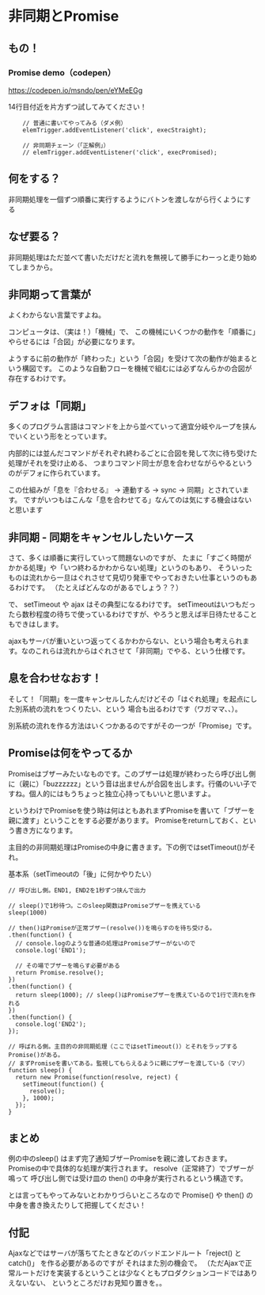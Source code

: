 # 非同期とPromise


## もの！
### Promise demo（codepen）
<a href="https://codepen.io/msndo/pen/eYMeEGg" target="_blank">https://codepen.io/msndo/pen/eYMeEGg</a>


14行目付近を片方ずつ試してみてください！

```
    // 普通に書いてやってみる（ダメ例）
    elemTrigger.addEventListener('click', execStraight);

    // 非同期チェーン（「正解例」）
    // elemTrigger.addEventListener('click', execPromised);
```

## 何をする？
非同期処理を一個ずつ順番に実行するようにバトンを渡しながら行くようにする

## なぜ要る？
非同期処理はただ並べて書いただけだと流れを無視して勝手にわーっと走り始めてしまうから。

## 非同期って言葉が
よくわからない言葉ですよね。

コンピュータは、（実は！）「機械」で、
この機械にいくつかの動作を「順番に」やらせるには「合図」が必要になります。

ようするに前の動作が「終わった」という「合図」を受けて次の動作が始まるという構図です。
このような自動フローを機械で組むには必ずなんらかの合図が存在するわけです。

## デフォは「同期」
多くのプログラム言語はコマンドを上から並べていって適宜分岐やループを挟んでいくという形をとっています。

内部的には並んだコマンドがそれぞれ終わるごとに合図を発して次に待ち受けた処理がそれを受け止める、
つまりコマンド同士が息を合わせながらやるというのがデフォに作られています。

この仕組みが「息を『合わせる』 → 連動する → sync → 同期」とされています。
ですがいつもはこんな「息を合わせてる」なんてのは気にする機会はないと思います

## 非同期 - 同期をキャンセルしたいケース
さて、多くは順番に実行していって問題ないのですが、
たまに「すごく時間がかかる処理」や「いつ終わるかわからない処理」というのもあり、
そういったものは流れから一旦はぐれさせて見切り発車でやっておきたい仕事というのもあるわけです。
（たとえばどんなのがあるでしょう？？）

で、 setTimeout や ajax はその典型になるわけです。
setTimeoutはいつもだったら数秒程度の待ちで使っているわけですが、やろうと思えば半日待たせることもできはします。

ajaxもサーバが重いといつ返ってくるかわからない、という場合も考えられます。なのこれらは流れからはぐれさせて「非同期」でやる、という仕様です。

## 息を合わせなおす！
そして！「同期」を一度キャンセルしたんだけどその「はぐれ処理」を起点にした別系統の流れをつくりたい、という
場合も出るわけです（ワガママ、、）。

別系統の流れを作る方法はいくつかあるのですがその一つが「Promise」です。


## Promiseは何をやってるか
Promiseはブザーみたいなものです。このブザーは処理が終わったら呼び出し側に（親に）「buzzzzzz」という音は出ませんが合図を出します。行儀のいい子ですね。個人的にはもうちょっと独立心持ってもいいと思いますよ。

というわけでPromiseを使う時は何はともあれまずPromiseを書いて「ブザーを親に渡す」ということをする必要があります。
Promiseをreturnしておく、という書き方になります。

主目的の非同期処理はPromiseの中身に書きます。下の例ではsetTimeout()がそれ。


基本系（setTimeoutの「後」に何かやりたい）

```
// 呼び出し側。END1, END2を1秒ずつ挟んで出力

// sleep()で1秒待つ。このsleep関数はPromiseブザーを携えている
sleep(1000)

// then()はPromiseが正常ブザー(resolve())を鳴らすのを待ち受ける。
.then(function() {
  // console.logのような普通の処理はPromiseブザーがないので
  console.log('END1');

  // その場でブザーを鳴らす必要がある
  return Promise.resolve();
})
.then(function() {
  return sleep(1000); // sleep()はPromiseブザーを携えているので1行で流れを作れる
})
.then(function() {
  console.log('END2');
});

// 呼ばれる側。主目的の非同期処理（ここではsetTimeout()）とそれをラップするPromise()がある。
// まずPromiseを書いてある。監視してもらえるように親にブザーを渡している（マゾ）
function sleep() {
  return new Promise(function(resolve, reject) {
    setTimeout(function() {
      resolve();
    }, 1000);
  });
}
```

## まとめ
例の中のsleep() はまず完了通知ブザーPromiseを親に渡しておきます。
Promiseの中で具体的な処理が実行されます。 resolve（正常終了）でブザーが鳴って
呼び出し側では受け皿の then() の中身が実行されるという構造です。

とは言ってもやってみないとわかりづらいところなので Promise() や then() の中身を書き換えたりして把握してください！

## 付記
Ajaxなどではサーバが落ちてたときなどのバッドエンドルート「reject() と catch()」 を作る必要があるのですが
それはまた別の機会で。
（ただAjaxで正常ルートだけを実装するということは少なくともプロダクションコードではありえないない、
というところだけお見知り置きを。。
